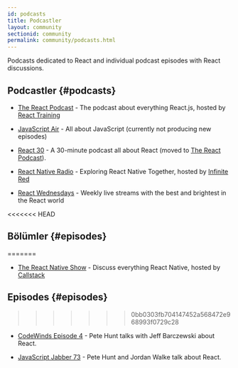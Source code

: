 ```yaml
---
id: podcasts
title: Podcastler
layout: community
sectionid: community
permalink: community/podcasts.html
---
```


Podcasts dedicated to React and individual podcast episodes with React discussions.

## Podcastler {#podcasts}

- [The React Podcast](https://reactpodcast.simplecast.fm/) - The podcast about everything React.js, hosted by [React Training](https://reacttraining.com)

- [JavaScript Air](https://javascriptair.com/) - All about JavaScript (currently not producing new episodes)

- [React 30](https://react30.com/) - A 30-minute podcast all about React (moved to [The React Podcast](https://reactpodcast.simplecast.fm/)).

- [React Native Radio](https://reactnativeradio.com) - Exploring React Native Together, hosted by [Infinite Red](https://infinite.red)

- [React Wednesdays](https://www.telerik.com/react-wednesdays) - Weekly live streams with the best and brightest in the React world

<<<<<<< HEAD
## Bölümler {#episodes}
=======
- [The React Native Show](https://callstack.com/podcast-react-native-show) - Discuss everything React Native, hosted by [Callstack](https://callstack.com/?utm_campaign=Podcast&utm_source=reactjs_org&utm_medium=community_podcasts)

## Episodes {#episodes}
>>>>>>> 0bb0303fb704147452a568472e968993f0729c28

- [CodeWinds Episode 4](https://codewinds.com/podcast/004.html) - Pete Hunt talks with Jeff Barczewski about React.


- [JavaScript Jabber 73](https://devchat.tv/js-jabber/073-jsj-react-with-pete-hunt-and-jordan-walke) - Pete Hunt and Jordan Walke talk about React.
